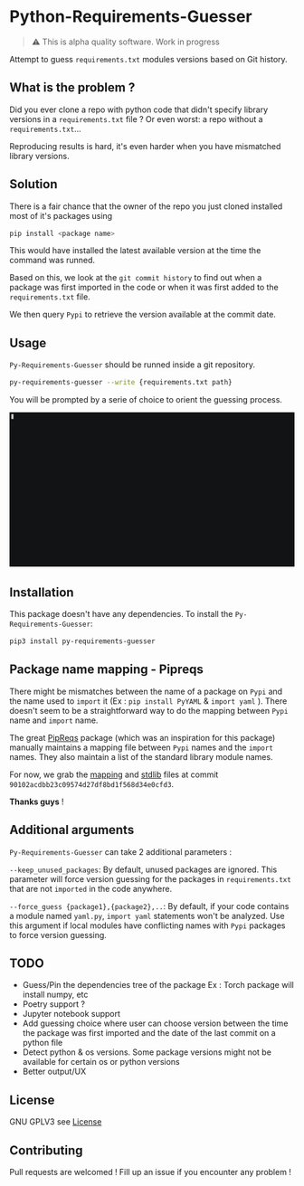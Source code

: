 # Python-Requirements-Guesser

> ⚠️ This is alpha quality software. Work in progress

Attempt to guess `requirements.txt` modules versions based on Git history.

## What is the problem ?
Did you ever clone a repo with python code that didn't specify library versions in a `requirements.txt` file ?
Or even worst: a repo without a `requirements.txt`...

Reproducing results is hard, it's even harder when you have mismatched library versions.

## Solution
There is a fair chance that the owner of the repo you just cloned installed most of it's packages using 
```bash
pip install <package name>
```
This would have installed the latest available version at the time the command was runned.

Based on this, we look at the `git commit history` to find out when a package was first imported in the code or when it was first added to the `requirements.txt` file.

We then query `Pypi` to retrieve the version available at the commit date.

## Usage
`Py-Requirements-Guesser` should be runned inside a git repository.
```bash
py-requirements-guesser --write {requirements.txt path}
```
You will be prompted by a serie of choice to orient the guessing process.

![Python Requirements Guesser](https://github.com/J3rome/py-requirements-guesser/blob/main/img/py-requirements-guesser.gif)

## Installation
This package doesn't have any dependencies.
To install the `Py-Requirements-Guesser`:
```bash
pip3 install py-requirements-guesser
```


## Package name mapping - Pipreqs
There might be mismatches between the name of a package on `Pypi` and the name used to `import` it (Ex : `pip install PyYAML` & `import yaml` ).
There doesn't seem to be a straightforward way to do the mapping between `Pypi` name and `import` name. 

The great [PipReqs](https://github.com/bndr/pipreqs) package (which was an inspiration for this package) manually maintains a mapping file between `Pypi` names and the `import` names. 
They also maintain a list of the standard library module names.

For now, we grab the [mapping](https://github.com/bndr/pipreqs/blob/master/pipreqs/mapping) and [stdlib](https://github.com/bndr/pipreqs/blob/master/pipreqs/stdlib) files at commit `90102acdbb23c09574d27df8bd1f568d34e0cfd3`. 

**Thanks guys** !

## Additional arguments
`Py-Requirements-Guesser` can take 2 additional parameters :

`--keep_unused_packages`: By default, unused packages are ignored. This parameter will force version guessing for the packages in `requirements.txt` that are not `imported` in the code anywhere. 

`--force_guess {package1},{package2},..`: By default, if your code contains a module named `yaml.py`, `import yaml` statements won't be analyzed. Use this argument if local modules have conflicting names with `Pypi` packages to force version guessing. 

## TODO
- Guess/Pin the dependencies tree of the package Ex : Torch package will install numpy, etc
- Poetry support ?
- Jupyter notebook support
- Add guessing choice where user can choose version between the time the package was first imported and the date of the last commit on a python file
- Detect python & os versions. Some package versions might not be available for certain os or python versions
- Better output/UX

## License
GNU GPLV3 see [License](LICENSE)

## Contributing
Pull requests are welcomed !
Fill up an issue if you encounter any problem !
